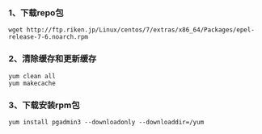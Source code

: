
### 1、下载repo包
```
wget http://ftp.riken.jp/Linux/centos/7/extras/x86_64/Packages/epel-release-7-6.noarch.rpm
```

### 2、清除缓存和更新缓存
```
yum clean all
yum makecache
```

### 3、下载安装rpm包
```
yum install pgadmin3 --downloadonly --downloaddir=/yum
```
